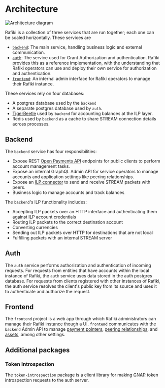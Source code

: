 # Architecture

![Architecture diagram](/docs/assets/rafiki-architecture.png)

Rafiki is a collection of three services that are run together; each one can be scaled horizontally. These services are

- [`backend`](../packages/backend): The main service, handling business logic and external communication.
- [`auth`](../packages/auth): The service used for Grant Authorization and authentication. Rafiki provides this as a reference implementation, with the understanding that Rafiki operators can use and deploy their own service for authorization and authentication.
- [`frontend`](../packages/frontend): An internal admin interface for Rafiki operators to manage their Rafiki instance.

These services rely on four databases:

- A postgres database used by the `backend`
- A separate postgres database used by `auth`.
- [TigerBeetle](https://github.com/coilhq/tigerbeetle) used by `backend` for accounting balances at the ILP layer.
- Redis used by `backend` as a cache to share STREAM connection details across processes.

## Backend

The `backend` service has four responsibilities:

- Expose REST [Open Payments API](https://docs.openpayments.guide/reference) endpoints for public clients to perform account management tasks.
- Expose an internal GraphQL Admin API for service operators to manage accounts and application settings like peering relationships.
- Expose an [ILP connector](../concepts/interledger-protocol/connector.md) to send and receive STREAM packets with peers.
- Business logic to manage accounts and track balances.

The `backend`'s ILP functionality includes:

- Accepting ILP packets over an HTTP interface and authenticating them against ILP account credentials
- Routing ILP packets to the correct destination account
- Converting currencies
- Sending out ILP packets over HTTP for destinations that are not local
- Fulfilling packets with an internal STREAM server

## Auth

The `auth` service performs authorization and authentication of incoming requests. For requests from entities that have accounts within the local instance of Rafiki, the `auth` service uses data stored in the auth postgres database. For requests from clients registered with other instances of Rafiki, the auth service resolves the client's public key from its source and uses it to authenticate and authorize the request.

## Frontend

The `frontend` project is a web app through which Rafiki administrators can manage their Rafiki instance though a UI. `frontend` communicates with the `backend` Admin API to manage [payment pointers](../reference/glossary.md#payment-pointer), [peering relationships](../reference/glossary.md#peer), and [assets](../reference/glossary.md#asset), among other settings.

## Additional packages

### Token Introspection

The `token-introspection` package is a client library for making [GNAP](../reference/glossary.md#grant-negotiation-authorization-protocol) token introspection requests to the auth server.
